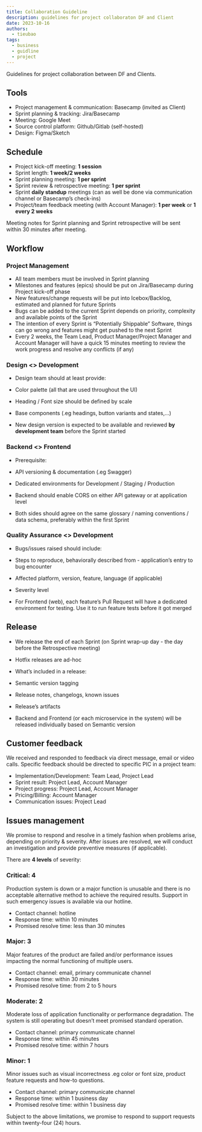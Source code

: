 ```yaml
---
title: Collaboration Guideline
description: guidelines for project collaboraton DF and Client
date: 2023-10-16
authors:
  - tieubao
tags:
  - business
  - guidline
  - project
---
```


Guidelines for project collaboration between DF and Clients.

## Tools

- Project management & communication: Basecamp (invited as Client)
- Sprint planning & tracking: Jira/Basecamp
- Meeting: Google Meet
- Source control platform: Github/Gitlab (self-hosted)
- Design: Figma/Sketch

## Schedule

- Project kick-off meeting: **1 session**
- Sprint length: **1 week/2 weeks**
- Sprint planning meeting: **1 per sprint**
- Sprint review & retrospective meeting: **1 per sprint**
- Sprint **daily standup** meetings (can as well be done via communication channel or Basecamp’s check-ins)
- Project/team feedback meeting (with Account Manager): **1 per week** or **1 every 2 weeks**

Meeting notes for Sprint planning and Sprint retrospective will be sent within 30 minutes after meeting.

## Workflow

### Project Management

- All team members must be involved in Sprint planning
- Milestones and features (epics) should be put on Jira/Basecamp during Project kick-off phase
- New features/change requests will be put into Icebox/Backlog, estimated and planned for future Sprints
- Bugs can be added to the current Sprint depends on priority, complexity and available points of the Sprint
- The intention of every Sprint is “Potentially Shippable” Software, things can go wrong and features might get pushed to the next Sprint
- Every 2 weeks, the Team Lead, Product Manager/Project Manager and Account Manager will have a quick 15 minutes meeting to review the work progress and resolve any conflicts (if any)

### Design <> Development

- Design team should at least provide:

- Color palette (all that are used throughout the UI)
- Heading / Font size should be defined by scale
- Base components (.eg headings, button variants and states,…)

- New design version is expected to be available and reviewed **by development team** before the Sprint started

### Backend <> Frontend

- Prerequisite:

- API versioning & documentation (.eg Swagger)
- Dedicated environments for Development / Staging / Production

- Backend should enable CORS on either API gateway or at application level
- Both sides should agree on the same glossary / naming conventions / data schema, preferably within the first Sprint

### Quality Assurance <> Development

- Bugs/issues raised should include:

- Steps to reproduce, behaviorally described from - application’s entry to bug encounter
- Affected platform, version, feature, language (if applicable)
- Severity level

- For Frontend (web), each feature’s Pull Request will have a dedicated environment for testing. Use it to run feature tests before it got merged

## Release

- We release the end of each Sprint (on Sprint wrap-up day - the day before the Retrospective meeting)
- Hotfix releases are ad-hoc
- What’s included in a release:

- Semantic version tagging
- Release notes, changelogs, known issues
- Release’s artifacts

- Backend and Frontend (or each microservice in the system) will be released individually based on Semantic version

## Customer feedback

We received and responded to feedback via direct message, email or video calls. Specific feedback should be directed to specific PIC in a project team:

- Implementation/Development: Team Lead, Project Lead
- Sprint result: Project Lead, Account Manager
- Project progress: Project Lead, Account Manager
- Pricing/Billing: Account Manager
- Communication issues: Project Lead

## Issues management

We promise to respond and resolve in a timely fashion when problems arise, depending on priority & severity.
After issues are resolved, we will conduct an investigation and provide preventive measures (if applicable).

There are **4 levels** of severity:

### Critical: 4

Production system is down or a major function is unusable and there is no acceptable alternative method to achieve the required results. Support in such emergency issues is available via our hotline.

- Contact channel: hotline
- Response time: within 10 minutes
- Promised resolve time: less than 30 minutes

### Major: 3

Major features of the product are failed and/or performance issues impacting the normal functioning of multiple users.

- Contact channel: email, primary communicate channel
- Response time: within 30 minutes
- Promised resolve time: from 2 to 5 hours

### Moderate: 2

Moderate loss of application functionality or performance degradation. The system is still operating but doesn’t meet promised standard operation.

- Contact channel: primary communicate channel
- Response time: within 45 minutes
- Promised resolve time: within 7 hours

### Minor: 1

Minor issues such as visual incorrectness .eg color or font size, product feature requests and how-to questions.

- Contact channel: primary communicate channel
- Response time: within 1 business day
- Promised resolve time: within 1 business day

Subject to the above limitations, we promise to respond to support requests within twenty-four (24) hours.

